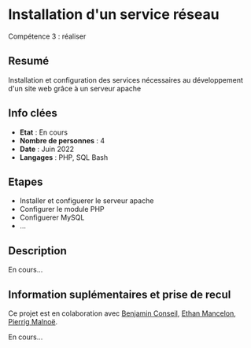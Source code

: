 # Installation d'un service réseau 

Compétence 3 : réaliser

## Resumé

Installation et configuration des services nécessaires au développement d'un site web grâce à un serveur apache

## Info clées

- **Etat** : En cours  
- **Nombre de personnes** : 4  
- **Date** : Juin 2022
- **Langages** : PHP, SQL Bash

## Etapes

- Installer et configuerer le serveur apache
- Configurer le module PHP
- Configuerer MySQL
- ...

## Description

En cours...

## Information suplémentaires et prise de recul

Ce projet est en colaboration avec [Benjamin Conseil](https://github.com/conseil-benjamin), [Ethan Mancelon](https://github.com/EthanMancelon), [Pierrig Malnoë](https://github.com/VenomSE30). 

En cours...
